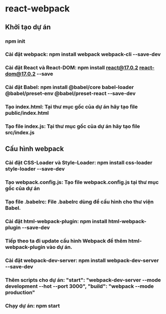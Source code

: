 # react-webpack

## Khởi tạo dự án
### npm init
### Cài đặt webpack: npm install webpack webpack-cli --save-dev
### Cài đặt React và React-DOM: npm install react@17.0.2 react-dom@17.0.2 --save
### Cài đặt Babel: npm install @babel/core babel-loader @babel/preset-env @babel/preset-react --save-dev
### Tạo index.html: Tại thư mục gốc của dự án hãy tạo file public/index.html
### Tạo file index.js: Tại thư mục gốc của dự án hãy tạo file src/index.js

## Cấu hình webpack
### Cài đặt CSS-Loader và Style-Loader: npm install css-loader style-loader --save-dev
### Tạo webpack.config.js: Tạo file webpack.config.js tại thư mục gốc của dự án
### Tạo file .babelrc: File .babelrc dùng để cấu hình cho thư viện Babel.
### Cài đặt html-webpack-plugin: npm install html-webpack-plugin --save-dev
### Tiếp theo ta đi update cấu hình Webpack để thêm html-webpack-plugin vào dự án.
### Cài đặt webpack-dev-server: npm install webpack-dev-server --save-dev
### Thêm scripts cho dự án: "start": "webpack-dev-server --mode development --hot --port 3000", "build": "webpack --mode production"
### Chạy dự án: npm start
